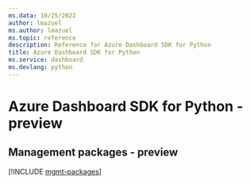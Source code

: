 ```yaml
---
ms.data: 10/25/2022
author: lmazuel
ms.author: lmazuel
ms.topic: reference
description: Reference for Azure Dashboard SDK for Python
title: Azure Dashboard SDK for Python
ms.service: dashboard
ms.devlang: python
---
```

# Azure Dashboard SDK for Python - preview

## Management packages - preview
[!INCLUDE [mgmt-packages](dashboard-mgmt-index.md)]